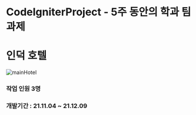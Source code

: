 # CodeIgniterProject - 5주 동안의 학과 팀 과제
# 인덕 호텔

![mainHotel](https://user-images.githubusercontent.com/77195486/143832800-391817f6-480f-4117-8250-3ce7a32273bd.JPG)

### 작업 인원 3명

### 개발기간 : 21.11.04 ~ 21.12.09
